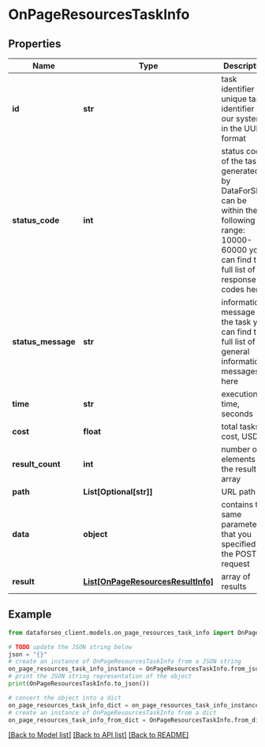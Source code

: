 # OnPageResourcesTaskInfo


## Properties

Name | Type | Description | Notes
------------ | ------------- | ------------- | -------------
**id** | **str** | task identifier unique task identifier in our system in the UUID format | [optional] 
**status_code** | **int** | status code of the task generated by DataForSEO, can be within the following range: 10000-60000 you can find the full list of the response codes here | [optional] 
**status_message** | **str** | informational message of the task you can find the full list of general informational messages here | [optional] 
**time** | **str** | execution time, seconds | [optional] 
**cost** | **float** | total tasks cost, USD | [optional] 
**result_count** | **int** | number of elements in the result array | [optional] 
**path** | **List[Optional[str]]** | URL path | [optional] 
**data** | **object** | contains the same parameters that you specified in the POST request | [optional] 
**result** | [**List[OnPageResourcesResultInfo]**](OnPageResourcesResultInfo.md) | array of results | [optional] 

## Example

```python
from dataforseo_client.models.on_page_resources_task_info import OnPageResourcesTaskInfo

# TODO update the JSON string below
json = "{}"
# create an instance of OnPageResourcesTaskInfo from a JSON string
on_page_resources_task_info_instance = OnPageResourcesTaskInfo.from_json(json)
# print the JSON string representation of the object
print(OnPageResourcesTaskInfo.to_json())

# convert the object into a dict
on_page_resources_task_info_dict = on_page_resources_task_info_instance.to_dict()
# create an instance of OnPageResourcesTaskInfo from a dict
on_page_resources_task_info_from_dict = OnPageResourcesTaskInfo.from_dict(on_page_resources_task_info_dict)
```
[[Back to Model list]](../README.md#documentation-for-models) [[Back to API list]](../README.md#documentation-for-api-endpoints) [[Back to README]](../README.md)


